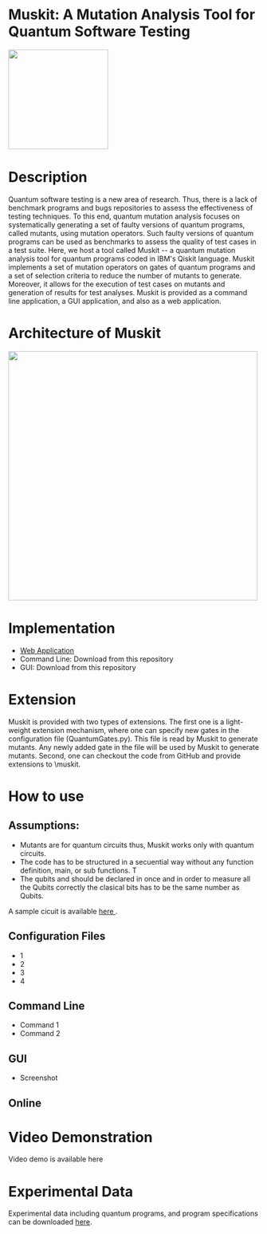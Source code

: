 # Muskit: A Mutation Analysis Tool for Quantum Software Testing

<img src="https://github.com/EnautMendi/QuantumMutationQiskit/blob/master/images/logoblue.png" width="200">

# Description
Quantum software testing is a new area of research. Thus, there is a lack of benchmark programs and bugs repositories to assess the effectiveness of testing techniques. To this end, quantum mutation analysis focuses on systematically generating a set of faulty versions of quantum programs, called mutants, using mutation operators. Such faulty versions of quantum programs can be used as benchmarks to assess the quality of test cases in a test suite. Here, we host a tool called Muskit -- a quantum mutation analysis tool for quantum programs coded in IBM's Qiskit language. Muskit implements  a set of mutation operators on gates of quantum programs and a set of selection criteria to reduce the number of mutants to generate. Moreover, it allows for the execution of test cases on mutants and generation of results for test analyses. Muskit is provided as a command line application, a GUI application, and also as a web application. 


# Architecture of Muskit


<!---
your comment goes here
and here
![Architecture](https://github.com/EnautMendi/QuantumMutationQiskit/blob/master/images/architecture.png)

-->

<img src="https://github.com/EnautMendi/QuantumMutationQiskit/blob/master/images/architecture.png" width="500">

# Implementation
- <a href="https://qiskitmutantcreatorsrl.pythonanywhere.com/"> Web Application </a>
- Command Line: Download from this repository
- GUI: Download from this repository 

# Extension
Muskit is provided with two types of extensions. The first one is a light-weight extension mechanism, where one can specify new gates in the configuration file (QuantumGates.py). This file is read by Muskit to generate mutants. Any newly added gate in the file will be used by Muskit to generate mutants. Second, one can checkout the code from GitHub and provide extensions to \muskit.

# How to use
## Assumptions:
- Mutants are for quantum circuits thus, Muskit works only with quantum circuits. 
- The code has to be structured in a secuential way without any function definition, main, or sub functions. T
- The qubits and should be declared in once and in order to measure all the Qubits correctly the clasical bits has to be the same number as Qubits. 

A sample cicuit is available <a href="https://github.com/EnautMendi/QuantumMutationQiskit/blob/master/ExampleProgram.py"> here </a>.

## Configuration Files
- 1
- 2
- 3
- 4

## Command Line
- Command 1
- Command 2

## GUI
- Screenshot

## Online

# Video Demonstration
Video demo is available here

# Experimental Data
Experimental data including quantum programs, and program specifications can be downloaded <a href=""> here</a>. 



